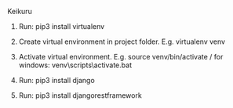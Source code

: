 Keikuru

1) Run: pip3 install virtualenv

2) Create virtual environment in project folder. E.g. virtualenv venv

3) Activate virtual environment. E.g. source venv/bin/activate / for windows: venv\scripts\activate.bat

4) Run: pip3 install django

5) Run: pip3 install djangorestframework


